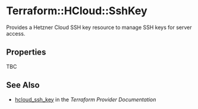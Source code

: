 # Terraform::HCloud::SshKey

Provides a Hetzner Cloud SSH key resource to manage SSH keys for server access.

## Properties

TBC

## See Also

* [hcloud_ssh_key](https://www.terraform.io/docs/providers/hcloud/r/ssh_key.html) in the _Terraform Provider Documentation_